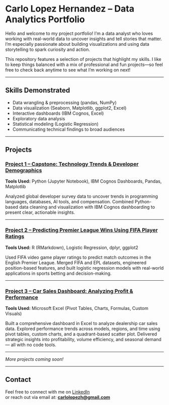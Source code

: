 # Carlo Lopez Hernandez – Data Analytics Portfolio

Hello and welcome to my project portfolio!
I’m a data analyst who loves working with real-world data to uncover insights and tell stories that matter. I’m especially passionate about building visualizations and using data storytelling to spark curiosity and action.

This repository features a selection of projects that highlight my skills. I like to keep things balanced with a mix of professional and fun projects—so feel free to check back anytime to see what I’m working on next!

---

## Skills Demonstrated

- Data wrangling & preprocessing (pandas, NumPy)
- Data visualization (Seaborn, Matplotlib, ggplot2, Excel)
- Interactive dashboards (IBM Cognos, Excel)
- Exploratory data analysis
- Statistical modeling (Logistic Regression)
- Communicating technical findings to broad audiences

---

## Projects

### [Project 1 – Capstone: Technology Trends & Developer Demographics](./project-1-capstone-tech-trends)  
**Tools Used:** Python (Jupyter Notebook), IBM Cognos Dashboards, Pandas, Matplotlib  

Analyzed global developer survey data to uncover trends in programming languages, databases, AI tools, and compensation. Combined Python-based data cleaning and visualization with IBM Cognos dashboarding to present clear, actionable insights.

---

### [Project 2 – Predicting Premier League Wins Using FIFA Player Ratings](./project-2-predicting-premier-league-wins)  
**Tools Used:** R (RMarkdown), Logistic Regression, dplyr, ggplot2  

Used FIFA video game player ratings to predict match outcomes in the English Premier League. Merged FIFA and EPL datasets, engineered position-based features, and built logistic regression models with real-world applications in sports betting and decision-making.

---

### [Project 3 – Car Sales Dashboard: Analyzing Profit & Performance](./project-3-car-sales-dashboard)  
**Tools Used:** Microsoft Excel (Pivot Tables, Charts, Formulas, Custom Visuals)  

Built a comprehensive dashboard in Excel to analyze dealership car sales data. Explored performance trends across models, regions, and time using pivot tables, custom charts, and a quadrant-based scatter plot. Delivered strategic insights into profitability, volume efficiency, and seasonal demand — all with no code tools.

---


*More projects coming soon!*

---

## Contact

Feel free to connect with me on [LinkedIn](https://www.linkedin.com/in/carlo-lopez-hernandez/)  
or reach out via email at: **carlolopezh@gmail.com**

